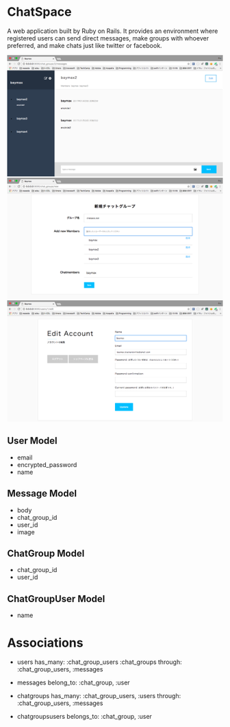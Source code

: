 # ChatSpace

A web application built by Ruby on Rails. It provides an environment where registered users can send direct messages, make groups with whoever preferred, and make chats just like twitter or facebook.

![chatspace1](ImagesForReadMe/chatspace1.png)
![chatspace2](ImagesForReadMe/chatspace2.png)
![chatspace3](ImagesForReadMe/chatspace3.png)

## User Model
  - email
  - encrypted_password
  - name

## Message Model
  - body
  - chat_group_id
  - user_id
  - image

## ChatGroup Model
  - chat_group_id
  - user_id

## ChatGroupUser Model
  - name

# Associations

- users has_many: :chat_group_users :chat_groups through: :chat_group_users, :messages 

- messages belong_to: :chat_group, :user

- chatgroups has_many: :chat_group_users, :users through: :chat_group_users, :messages

- chatgroupsusers belongs_to: :chat_group, :user

